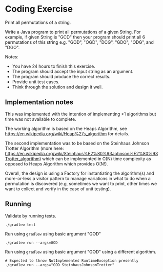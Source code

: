 # Coding Exercise

Print all permutations of a string.
 
Write a Java program to print all permutations of a given String. For example, if given String is "GOD" then your program should print all 6 permutations of this string e.g. "GOD", "OGD", "DOG", "GDO", "ODG", and "DGO".

Notes:

- You have 24 hours to finish this exercise.
- The program should accept the input string as an argument.
- The program should produce the correct results.
- Provide unit test cases.
- Think through the solution and design it well.

## Implementation notes

This was implemented with the intention of implementing >1 algorithms but time was not available to complete.

The working algorithm is based on the Heaps Algorithm, see https://en.wikipedia.org/wiki/Heap%27s_algorithm for details. 

The second implementation was to be based on the Steinhaus Johnson Trotter Algorithm (more here: https://en.wikipedia.org/wiki/Steinhaus%E2%80%93Johnson%E2%80%93Trotter_algorithm) which can be implemented in O(N) time complexity as opposed to Heaps Algorithm which provides O(N!).

Overall, the design is using a Factory for instantiating the algorithm(s) and more-or-less a visitor pattern to manage variations in what to do when a permutation is discovered (e.g, sometimes we want to print, other times we want to collect and verify in the case of unit testing). 

## Running 

Validate by running tests.

```
./gradlew test
```

Run using `gradlew` using basic argument "GOD"

```
./gradlew run --args=GOD
```

Run using `gradlew` using basic argument "GOD" using a different algorithm.

```
# Expected to throw NotImplemented RuntimeException presently
./gradlew run --args="GOD SteinhausJohnsonTrotter"
```